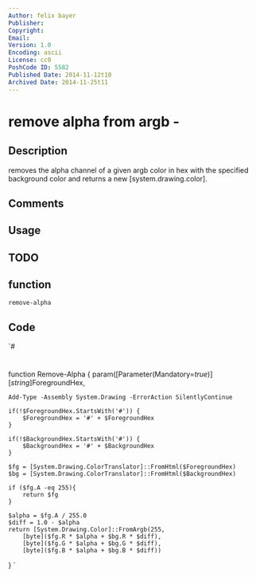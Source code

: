 ```yaml
---
Author: felix bayer
Publisher: 
Copyright: 
Email: 
Version: 1.0
Encoding: ascii
License: cc0
PoshCode ID: 5582
Published Date: 2014-11-12t10
Archived Date: 2014-11-25t11
---
```


# remove alpha from argb - 

## Description

removes the alpha channel of a given argb color in hex with the specified background color and returns a new [system.drawing.color].

## Comments



## Usage



## TODO



## function

`remove-alpha`

## Code

`#
 #
 function Remove-Alpha {
 	param([Parameter(Mandatory=$true)]
 		  [string]$ForegroundHex,
 	
 	Add-Type -Assembly System.Drawing -ErrorAction SilentlyContinue
 	
 	if(!$ForegroundHex.StartsWith('#')) {
 		$ForegroundHex = '#' + $ForegroundHex
 	}
 	
 	if(!$BackgroundHex.StartsWith('#')) {
 		$BackgroundHex = '#' + $BackgroundHex
 	}
 	
 	$fg = [System.Drawing.ColorTranslator]::FromHtml($ForegroundHex)
 	$bg = [System.Drawing.ColorTranslator]::FromHtml($BackgroundHex)
 	
 	if ($fg.A -eq 255){
 		return $fg
 	}
 
 	$alpha = $fg.A / 255.0
 	$diff = 1.0 - $alpha
 	return [System.Drawing.Color]::FromArgb(255,
 		[byte]($fg.R * $alpha + $bg.R * $diff),
 		[byte]($fg.G * $alpha + $bg.G * $diff),
 		[byte]($fg.B * $alpha + $bg.B * $diff))
 }
`

